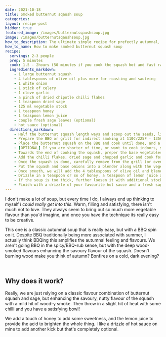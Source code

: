 ```yaml
---
date: 2021-10-18
title: Smoked butternut sqaush soup
categories:
layout: recipe-post
hidden: true
featured_image: /images/butternutsqaushsoup.jpg
image: /images/butternutsqaushsoup.jpg
how_to_description: The ultimate simple recipe for prefectly autumnal, smoked butternut squash soup.
how_to_name: How to make smoked butternut squash soup
recipe:  
  servings: 2-3 people
  prep: 5 minutes
  cook: 1.5 - 2hours (50 minutes if you cook the squash hot and fast rather than smoking it)
  ingredients_markdown:
    - 1 large butternut squash
    - 4 tablespoons of olive oil plus more for roasting and sauteing
    - 1 white onion
    - 1 stick of celery
    - 1 clove garlic
    - a pinch of dried chipotle chilli flakes
    - 1 teaspoon dried sage
    - 125 ml vegetable stock
    - 1 teaspoon honey
    - 1 teaspoon lemon juice
    - couple fresh sage leaves (optional)
    - hot sauce (optional)
  directions_markdown:
    - Half the butternut squash length ways and scoop out the seeds, lightly rub with oil and season generously with salt and pepper
    - Prepare the BBQ or grill for indirect smoking at 110C/225F - 135C/275F. Add some wood chunks of your preference, squash is quite a delicate taste so don't use something overpowering like hickory, something like apple wood or oak would work well.
    - Place the butternut squash on the BBQ and cook until done, and a knife can pierce it with minimal resistance, probably 1.5 - 2 hours.
    - [OPTIONAL] If you are shorter of time, or want to cook indoors, you can roast it traditionally in the oven - it won't get the deep smoked flavour, but will still taste prety delicious. Simply pop the prepped butternut squash on a rimmed baking tray in an oven at 200C/425F and roast for about 50 minutes (check its done the same way with a knife)
    - Towards the end of cooking the squash, preper the base vegetables - chop the onion and celery and saute in olive oil until soft and fragrant. Don't worry if they brown a little, this will add to the taste. About 10 minutes.
    - Add the chilli flakes, dried sage and chopped garlic and cook for a further minute or so and then remove from the heat
    - Once the squash is done, carefully remove from the grill (or oven) and scoop the flesh of the squash out, discard the skins
    - Put the squash and base onions into a blender along with the vegetable stock, cover and blend until smooth
    - Once smooth, we will add the 4 tablespoons of olive oil and blend further until well emulsified and smooth.
    - Drizzle in a teaspoon or so of honey, a teaspoon of lemon juice and blend again to combine
    - If the soup is too thick, further loosen it with additional stock (or boiling water if you don't have more stock)
    - Finish with a drizzle of your favourite hot sauce and a fresh sage leaf or two
---
```


I don't make a lot of soup, but every time I do, I always end up thinking to myself _I could really get into this_. Warm, filling and satisfying, there isn't much not to love. They always seem to bring out so much more vegetable flavour than you'd imagine, and once you have the technique its really easy to be creative.

This one is a classic autumnal soup that is really easy, but with a BBQ spin on it. Despite BBQ traditionally being more associated with summer, I actually think BBQing this amplifies the autumnal feeling and flavours. We aren't going BBQ in the spicy/BBQ-rub sense, but with the deep wood-smoked flavours enhancing the savoury flavour of the squash. Doesn't burning wood make you think of autumn? Bonfires on a cold, dark evening?

<br>

## Why does it work?
Really, we are just relying on a classic flavour combination of butternut squash and sage, but enhancing the savoury, nutty flavour of the squash with a mild hit of wood-y smoke. Then throw in a slight hit of heat with some chilli and you have a satisfying bowl!

We add a touch of honey to add some sweetness, and the lemon juice to provide the acid to brighten the whole thing. I like a drizzle of hot sauce on mine to add another kick but that's completely optional.

<br>
<br>
